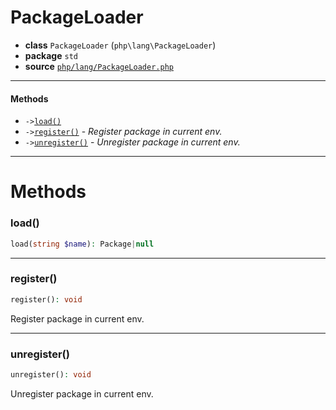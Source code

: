 # PackageLoader

- **class** `PackageLoader` (`php\lang\PackageLoader`)
- **package** `std`
- **source** [`php/lang/PackageLoader.php`](./src/main/resources/JPHP-INF/sdk/php/lang/PackageLoader.php)


---

#### Methods

- `->`[`load()`](#method-load)
- `->`[`register()`](#method-register) - _Register package in current env._
- `->`[`unregister()`](#method-unregister) - _Unregister package in current env._

---
# Methods

<a name="method-load"></a>

### load()
```php
load(string $name): Package|null
```

---

<a name="method-register"></a>

### register()
```php
register(): void
```
Register package in current env.

---

<a name="method-unregister"></a>

### unregister()
```php
unregister(): void
```
Unregister package in current env.
